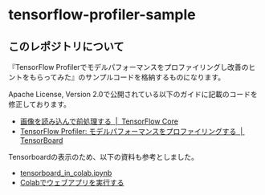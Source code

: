 # tensorflow-profiler-sample

## このレポジトリについて

『TensorFlow Profilerでモデルパフォーマンスをプロファイリングし改善のヒントをもらってみた』のサンプルコードを格納するものになります。

Apache License, Version 2.0で公開されている以下のガイドに記載のコードを修正しております。

- [画像を読み込んで前処理する  \|  TensorFlow Core](https://www.tensorflow.org/tutorials/load_data/images?hl=ja)
- [TensorFlow Profiler: モデルパフォーマンスをプロファイリングする  \|  TensorBoard](https://www.tensorflow.org/tensorboard/tensorboard_profiling_keras?hl=ja)

Tensorboardの表示のため、以下の資料も参考としました。

- [tensorboard_in_colab.ipynb](https://gist.github.com/Srgr0/b31c87447349e90621d42a59a8e8655d)
- [Colabでウェブアプリを実行する](https://zenn.dev/ohtaman/articles/run_webapp_on_colab)
